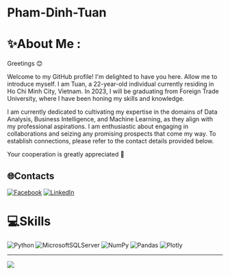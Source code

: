 # Pham-Dinh-Tuan
# ✨About Me :
Greetings 😊

Welcome to my GitHub profile! I'm delighted to have you here. Allow me to introduce myself. I am Tuan, a 22-year-old individual currently residing in Ho Chi Minh City, Vietnam. In 2023, I will be graduating from Foreign Trade University, where I have been honing my skills and knowledge.

I am currently dedicated to cultivating my expertise in the domains of Data Analysis, Business Intelligence, and Machine Learning, as they align with my professional aspirations. I am enthusiastic about engaging in collaborations and seizing any promising prospects that come my way. To establish connections, please refer to the contact details provided below.

Your cooperation is greatly appreciated 🥰

## 🌐Contacts
[![Facebook](https://img.shields.io/badge/Facebook-%231877F2.svg?logo=Facebook&logoColor=white)](https://www.facebook.com/profile.php?id=100026521664879) [![LinkedIn](https://img.shields.io/badge/LinkedIn-%230077B5.svg?logo=linkedin&logoColor=white)](https://www.linkedin.com/in/%C4%91%C3%ACnh-tu%E1%BA%A5n-ph%E1%BA%A1m-190b80264/) 

# 💻Skills
![Python](https://img.shields.io/badge/python-3670A0?style=for-the-badge&logo=python&logoColor=ffdd54) ![MicrosoftSQLServer](https://img.shields.io/badge/Microsoft%20SQL%20Sever-CC2927?style=for-the-badge&logo=microsoft%20sql%20server&logoColor=white) ![NumPy](https://img.shields.io/badge/numpy-%23013243.svg?style=for-the-badge&logo=numpy&logoColor=white) ![Pandas](https://img.shields.io/badge/pandas-%23150458.svg?style=for-the-badge&logo=pandas&logoColor=white) ![Plotly](https://img.shields.io/badge/Plotly-%233F4F75.svg?style=for-the-badge&logo=plotly&logoColor=white)

---
[![](https://visitcount.itsvg.in/api?id=Pham-Dinh-Tuan&label=Profile%20Views&color=8&icon=5&pretty=true)](https://visitcount.itsvg.in)


